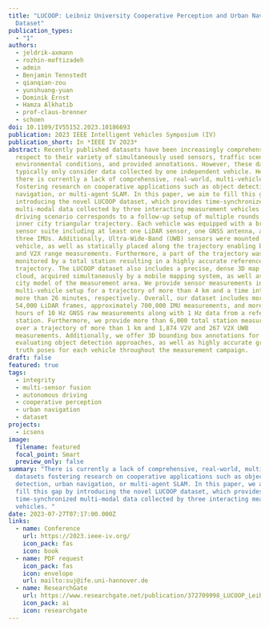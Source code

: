 ```yaml
---
title: "LUCOOP: Leibniz University Cooperative Perception and Urban Navigation
  Dataset"
publication_types:
  - "1"
authors:
  - jeldrik-axmann
  - rozhin-moftizadeh
  - admin
  - Benjamin Tennstedt
  - qianqian-zou
  - yunshuang-yuan
  - Dominik Ernst
  - Hamza Alkhatib
  - prof-claus-brenner
  - schoen
doi: 10.1109/IV55152.2023.10186693
publication: 2023 IEEE Intelligent Vehicles Symposium (IV)
publication_short: In *IEEE IV 2023*
abstract: Recently published datasets have been increasingly comprehensive with
  respect to their variety of simultaneously used sensors, traffic scenarios,
  environmental conditions, and provided annotations. However, these datasets
  typically only consider data collected by one independent vehicle. Hence,
  there is currently a lack of comprehensive, real-world, multi-vehicle datasets
  fostering research on cooperative applications such as object detection, urban
  navigation, or multi-agent SLAM. In this paper, we aim to fill this gap by
  introducing the novel LUCOOP dataset, which provides time-synchronized
  multi-modal data collected by three interacting measurement vehicles. The
  driving scenario corresponds to a follow-up setup of multiple rounds in an
  inner city triangular trajectory. Each vehicle was equipped with a broad
  sensor suite including at least one LiDAR sensor, one GNSS antenna, and up to
  three IMUs. Additionally, Ultra-Wide-Band (UWB) sensors were mounted on each
  vehicle, as well as statically placed along the trajectory enabling both V2V
  and V2X range measurements. Furthermore, a part of the trajectory was
  monitored by a total station resulting in a highly accurate reference
  trajectory. The LUCOOP dataset also includes a precise, dense 3D map point
  cloud, acquired simultaneously by a mobile mapping system, as well as an LOD2
  city model of the measurement area. We provide sensor measurements in a
  multi-vehicle setup for a trajectory of more than 4 km and a time interval of
  more than 26 minutes, respectively. Overall, our dataset includes more than
  54,000 LiDAR frames, approximately 700,000 IMU measurements, and more than 2.5
  hours of 10 Hz GNSS raw measurements along with 1 Hz data from a reference
  station. Furthermore, we provide more than 6,000 total station measurements
  over a trajectory of more than 1 km and 1,874 V2V and 267 V2X UWB
  measurements. Additionally, we offer 3D bounding box annotations for
  evaluating object detection approaches, as well as highly accurate ground
  truth poses for each vehicle throughout the measurement campaign.
draft: false
featured: true
tags:
  - integrity
  - multi-sensor fusion
  - autonomous driving
  - cooperative perception
  - urban navigation
  - dataset
projects:
  - icsens
image:
  filename: featured
  focal_point: Smart
  preview_only: false
summary: "There is currently a lack of comprehensive, real-world, multi-vehicle
  datasets fostering research on cooperative applications such as object
  detection, urban navigation, or multi-agent SLAM. In this paper, we aim to
  fill this gap by introducing the novel LUCOOP dataset, which provides
  time-synchronized multi-modal data collected by three interacting measurement
  vehicles. "
date: 2023-07-27T07:17:00.000Z
links:
  - name: Conference
    url: https://2023.ieee-iv.org/
    icon_pack: fas
    icon: book
  - name: PDF request
    icon_pack: fas
    icon: envelope
    url: mailto:suj@ife.uni-hannover.de
  - name: ResearchGate
    url: https://www.researchgate.net/publication/372709998_LUCOOP_Leibniz_University_Cooperative_Perception_and_Urban_Navigation_Dataset
    icon_pack: ai
    icon: researchgate
---
```

